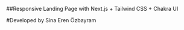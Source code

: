 ##Responsive Landing Page with Next.js + Tailwind CSS + Chakra UI

#Developed by Sina Eren Özbayram
